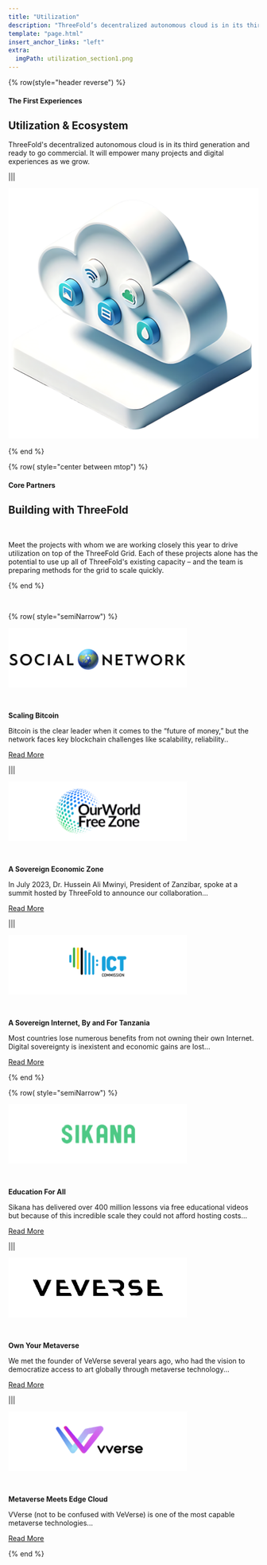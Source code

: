 ```yaml
---
title: "Utilization"
description: "ThreeFold’s decentralized autonomous cloud is in its third generation and ready to go commercial."
template: "page.html"
insert_anchor_links: "left"
extra:
  imgPath: utilization_section1.png
---
```



<!-- section 1  -->

<div class="container mx-auto">

{% row(style="header reverse") %}

#### <span class="text-xl subtitle">The First Experiences</span>

## **Utilization & <span class="blue">Ecosystem</span>**

ThreeFold's decentralized autonomous cloud is in its third generation and ready to go commercial. It will empower many projects and digital experiences as we
grow.

|||

![Image](utilization_section1.png#mx-auto)

{% end %}





<!-- section 2  -->

{% row( style="center between mtop") %}

#### <span class="blue uppercase">Core Partners</span>

## **Building with ThreeFold**

<br>

Meet the projects with whom we are working closely this year to drive utilization on top of the ThreeFold Grid. Each of these projects alone has the potential to use up all of ThreeFold's existing capacity – and the team is preparing methods for the grid to scale quickly.

{% end %}


<br>


{% row( style="semiNarrow") %}


<div class="shadow-md rounded-md border-solid border-2 border-gray-100 p-4 md:p-6 mypartners">

[![Image](social_logo.png#icon#mx-auto)](/partners/social-network)

<br>

**Scaling Bitcoin**

<p class="text-base mt-2">Bitcoin is the clear leader when it comes to the “future of money,” but the network faces key blockchain challenges like scalability, reliability.. </P>

<span class="text-base">[Read More](/partners/social-network)</span>



</div>


|||


<div class="shadow-md rounded-md border-solid border-2 border-gray-100 p-4 md:p-6 mypartners">

[![Image](ourworld_logo.png#icon#mx-auto)](/partners/our-world-free-zone)

<br>

**A Sovereign Economic Zone**

<p class="text-base">In July 2023, Dr. Hussein Ali Mwinyi, President of Zanzibar, spoke at a summit hosted by ThreeFold to announce our collaboration... </P>

<span class="text-base">[Read More](/partners/our-world-free-zone)</span>

</div>


|||


<div class="shadow-md rounded-md border-solid border-2 border-gray-100 p-4 md:p-6 mypartners">

[![Image](ict_logo.png#icon#mx-auto)](/partners/tanzania-sovereign-internet)

<br>

**A Sovereign Internet, By and For Tanzania**

<p class="text-base">Most countries lose numerous benefits from not owning their own Internet. Digital sovereignty is inexistent and economic gains are lost... </P>

<span class="text-base">[Read More](/partners/tanzania-sovereign-internet)</span>

</div>

{% end %}


{% row( style="semiNarrow") %}

<div class="shadow-md rounded-md border-solid border-2 border-gray-100 p-4 md:p-6 mypartners">

[![Image](sikana_logo.png#icon#mx-auto)](/partners/sikana)

<br>

**Education For All**

<p class="text-base">Sikana has delivered over 400 million lessons via free educational videos but because of this incredible scale they could not afford hosting costs... </P>

<span class="text-base">[Read More](/partners/sikana)</span>

</div>

|||


<div class="shadow-md rounded-md border-solid border-2 border-gray-100 p-4 md:p-6 mypartners">

[![Image](veverse_logo.png#icon#mx-auto)](/partners/veverse)

<br>

**Own Your Metaverse**

<p class="text-base">We met the founder of VeVerse several years ago, who had the vision to democratize access to art globally through metaverse technology... </P>

<span class="text-base">[Read More](/partners/veverse)</span>

</div>

|||

<div class="shadow-md rounded-md border-solid border-2 border-gray-100 p-4 md:p-6 mypartners">

[![Image](vverse_logo.png#icon#mx-auto)](/partners/vverse/)

<br>

**Metaverse Meets Edge Cloud**

<p class="text-base">VVerse (not to be confused with VeVerse) is one of the most capable metaverse technologies... </P>

<span class="text-base">[Read More](/partners/vverse/)</span>

</div>

{% end %}

</div>


